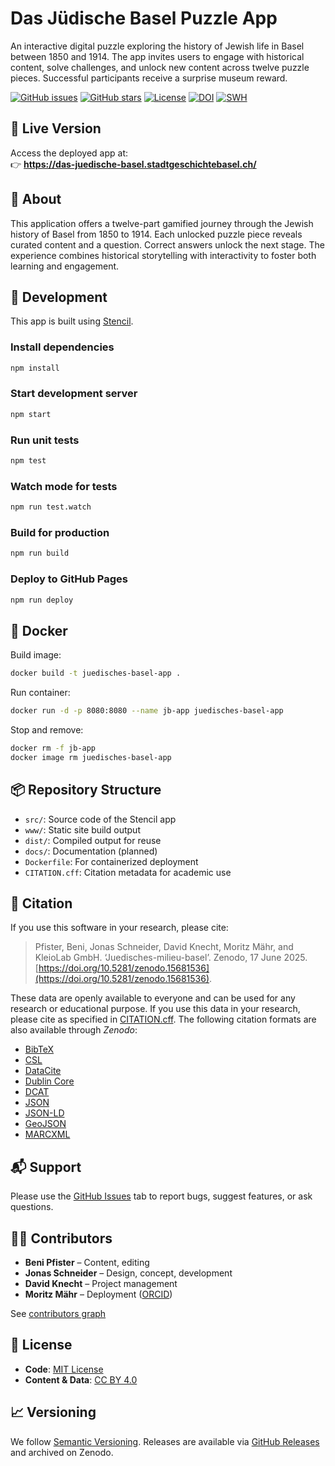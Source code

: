 # Das Jüdische Basel Puzzle App

An interactive digital puzzle exploring the history of Jewish life in Basel between 1850 and 1914. The app invites users to engage with historical content, solve challenges, and unlock new content across twelve puzzle pieces. Successful participants receive a surprise museum reward.

[![GitHub issues](https://img.shields.io/github/issues/Stadt-Geschichte-Basel/juedisches-milieu-basel.svg)](https://github.com/Stadt-Geschichte-Basel/juedisches-milieu-basel/issues)
[![GitHub stars](https://img.shields.io/github/stars/Stadt-Geschichte-Basel/juedisches-milieu-basel.svg)](https://github.com/Stadt-Geschichte-Basel/juedisches-milieu-basel/stargazers)
[![License](https://img.shields.io/github/license/Stadt-Geschichte-Basel/juedisches-milieu-basel)](https://github.com/Stadt-Geschichte-Basel/juedisches-milieu-basel/blob/main/LICENSE)
[![DOI](https://zenodo.org/badge/DOI/10.5281/zenodo.15681537.svg)](https://zenodo.org/record/15681537)
[![SWH](https://archive.softwareheritage.org/badge/origin/https://doi.org/10.5281/zenodo.15681536)](https://archive.softwareheritage.org/browse/origin/directory/?origin_url=https://doi.org/10.5281/zenodo.15681536)

## 🚀 Live Version

Access the deployed app at:  
👉 **<https://das-juedische-basel.stadtgeschichtebasel.ch/>**

## 🧩 About

This application offers a twelve-part gamified journey through the Jewish history of Basel from 1850 to 1914. Each unlocked puzzle piece reveals curated content and a question. Correct answers unlock the next stage. The experience combines historical storytelling with interactivity to foster both learning and engagement.

## 🔧 Development

This app is built using [Stencil](https://stenciljs.com/).

### Install dependencies

```bash
npm install
```

### Start development server

```bash
npm start
```

### Run unit tests

```bash
npm test
```

### Watch mode for tests

```bash
npm run test.watch
```

### Build for production

```bash
npm run build
```

### Deploy to GitHub Pages

```bash
npm run deploy
```

## 🐳 Docker

Build image:

```bash
docker build -t juedisches-basel-app .
```

Run container:

```bash
docker run -d -p 8080:8080 --name jb-app juedisches-basel-app
```

Stop and remove:

```bash
docker rm -f jb-app
docker image rm juedisches-basel-app
```

## 📦 Repository Structure

* `src/`: Source code of the Stencil app
* `www/`: Static site build output
* `dist/`: Compiled output for reuse
* `docs/`: Documentation (planned)
* `Dockerfile`: For containerized deployment
* `CITATION.cff`: Citation metadata for academic use

## 📄 Citation

If you use this software in your research, please cite:

> Pfister, Beni, Jonas Schneider, David Knecht, Moritz Mähr, and KleioLab GmbH. ‘Juedisches-milieu-basel’. Zenodo, 17 June 2025. [https://doi.org/10.5281/zenodo.15681536](https://doi.org/10.5281/zenodo.15681536).

These data are openly available to everyone and can be used for any research or educational purpose. If you use this data in your research, please cite as specified in [CITATION.cff](CITATION.cff). The following citation formats are also available through _Zenodo_:

* [BibTeX](https://zenodo.org/record/15681537/export/hx)
* [CSL](https://zenodo.org/record/15681537/export/csl)
* [DataCite](https://zenodo.org/record/15681537/export/dcite4)
* [Dublin Core](https://zenodo.org/record/15681537/export/xd)
* [DCAT](https://zenodo.org/record/15681537/export/dcat)
* [JSON](https://zenodo.org/record/15681537/export/json)
* [JSON-LD](https://zenodo.org/record/15681537/export/schemaorg_jsonld)
* [GeoJSON](https://zenodo.org/record/15681537/export/geojson)
* [MARCXML](https://zenodo.org/record/15681537/export/xm)

## 📬 Support

Please use the [GitHub Issues](https://github.com/Stadt-Geschichte-Basel/juedisches-milieu-basel/issues) tab to report bugs, suggest features, or ask questions.

## 🧑‍💻 Contributors

* **Beni Pfister** – Content, editing
* **Jonas Schneider** – Design, concept, development
* **David Knecht** – Project management
* **Moritz Mähr** – Deployment ([ORCID](https://orcid.org/0000-0002-1367-1618))

See [contributors graph](https://github.com/Stadt-Geschichte-Basel/juedisches-milieu-basel/graphs/contributors)

## 🪪 License

* **Code**: [MIT License](LICENSE)
* **Content & Data**: [CC BY 4.0](LICENSE-CCBY.md)

## 📈 Versioning

We follow [Semantic Versioning](https://semver.org). Releases are available via [GitHub Releases](https://github.com/Stadt-Geschichte-Basel/juedisches-milieu-basel/releases) and archived on Zenodo.

